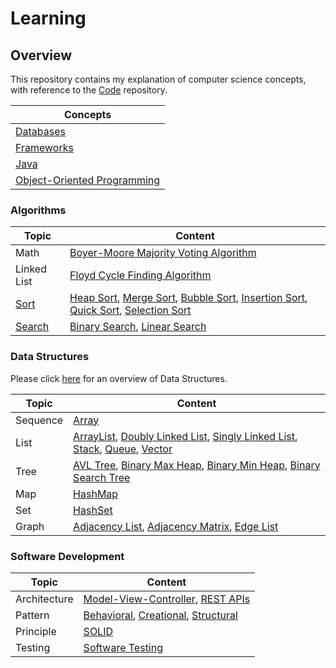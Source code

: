 # Learning

## Overview
This repository contains my explanation of computer science concepts,
with reference to the [Code](https://github.com/shumarb/code) repository.

| Concepts                                                                                                          |                                                         
|-------------------------------------------------------------------------------------------------------------------|
| [Databases](https://github.com/shumarb/learning/tree/main/concepts/databases)                                     |
| [Frameworks](https://github.com/shumarb/learning/tree/main/concepts/frameworks)                                   |
| [Java](https://github.com/shumarb/learning/tree/main/concepts/java)                                               |
| [Object-Oriented Programming](https://github.com/shumarb/learning/tree/main/concepts/object-oriented-programming) |


### Algorithms
| Topic                                                                     | Content                                                                                                                                                                                                                                                                                                                                                                                                                                                                              |
|---------------------------------------------------------------------------|--------------------------------------------------------------------------------------------------------------------------------------------------------------------------------------------------------------------------------------------------------------------------------------------------------------------------------------------------------------------------------------------------------------------------------------------------------------------------------------|
| Math                                                                      | [Boyer-Moore Majority Voting Algorithm](https://github.com/shumarb/learning/tree/main/readmes/boyer-moore-majority-voting-algorithm.md)                                                                                                                                                                                                                                                                                                                                              |
| Linked List                                                               | [Floyd Cycle Finding Algorithm](https://github.com/shumarb/learning/tree/main/readmes/floyd-cycle-finding-algorithm.md)                                                                                                                                                                                                                                                                                                                                                              |
| [Sort](https://github.com/shumarb/learning/tree/main/readmes/sort.md)     | [Heap Sort](https://github.com/shumarb/learning/tree/main/readmes/sort.md), [Merge Sort](https://github.com/shumarb/learning/tree/main/readmes/sort.md), [Bubble Sort](https://github.com/shumarb/learning/tree/main/readmes/sort.md), [Insertion Sort](https://github.com/shumarb/learning/tree/main/readmes/sort.md), [Quick Sort](https://github.com/shumarb/learning/tree/main/readmes/sort.md), [Selection Sort](https://github.com/shumarb/learning/tree/main/readmes/sort.md) |
| [Search](https://github.com/shumarb/learning/tree/main/readmes/search.md) | [Binary Search](https://github.com/shumarb/learning/tree/main/readmes/binary-search.md), [Linear Search](https://github.com/shumarb/learning/tree/main/readmes/linear-search.md)                                                                                                                                                                                                                                                                                                     |

### Data Structures
Please click [here](https://github.com/shumarb/learning/tree/main/readmes/data-structures.md) for an overview of Data Structures.

| Topic    | Content                                                                                                                                                                                                                                                                                                                                                                                                                                                                                                                     |
|----------|-----------------------------------------------------------------------------------------------------------------------------------------------------------------------------------------------------------------------------------------------------------------------------------------------------------------------------------------------------------------------------------------------------------------------------------------------------------------------------------------------------------------------------|
| Sequence | [Array](https://github.com/shumarb/learning/tree/main/readmes/array.md)                                                                                                                                                                                                                                                                                                                                                                                                                                                     |
| List     | [ArrayList](https://github.com/shumarb/learning/tree/main/readmes/singly-linked-list.md), [Doubly Linked List](https://github.com/shumarb/learning/tree/main/readmes/doubly-linked-list.md), [Singly Linked List](https://github.com/shumarb/learning/tree/main/readmes/singly-linked-list.md), [Stack](https://github.com/shumarb/learning/tree/main/readmes/stack.md), [Queue](https://github.com/shumarb/learning/tree/main/readmes/stack.md), [Vector](https://github.com/shumarb/learning/tree/main/readmes/vector.md) |
| Tree     | [AVL Tree](https://github.com/shumarb/learning/tree/main/readmes/avl-tree.md), [Binary Max Heap](https://github.com/shumarb/learning/tree/main/readmes/binary-max-heap.md), [Binary Min Heap](https://github.com/shumarb/learning/tree/main/readmes/binary-min-heap.md), [Binary Search Tree](https://github.com/shumarb/learning/tree/main/readmes/binary-search-tree.md)                                                                                                                                                  |
| Map      | [HashMap](https://github.com/shumarb/learning/tree/main/readmes/singly-linked-list.md)                                                                                                                                                                                                                                                                                                                                                                                                                                      |
| Set      | [HashSet](https://github.com/shumarb/learning/tree/main/readmes/singly-linked-list.md)                                                                                                                                                                                                                                                                                                                                                                                                                                      |
| Graph    | [Adjacency List](https://github.com/shumarb/learning/tree/main/readmes/adjacency-list.md), [Adjacency Matrix](https://github.com/shumarb/learning/tree/main/readmes/adjacency-matix.md), [Edge List](https://github.com/shumarb/learning/tree/main/readmes/edge-list.md)                                                                                                                                                                                                                                                    |

### Software Development
| Topic        | Content                                                                                                                                                                                                                                                 |
|--------------|---------------------------------------------------------------------------------------------------------------------------------------------------------------------------------------------------------------------------------------------------------|
| Architecture | [Model-View-Controller](https://github.com/shumarb/learning/tree/main/readmes/model-view-controller.md), [REST APIs](https://github.com/shumarb/learning/tree/main/readmes/rest-apis.md)                                                                |
| Pattern      | [Behavioral](https://github.com/shumarb/learning/tree/main/readmes/behavioral.md), [Creational](https://github.com/shumarb/learning/tree/main/readmes/creational.md), [Structural](https://github.com/shumarb/learning/tree/main/readmes/structural.md) |
| Principle    | [SOLID](https://github.com/shumarb/learning/tree/main/readmes/solid.md)                                                                                                                                                                                 |
| Testing      | [Software Testing](https://github.com/shumarb/learning/tree/main/readmes/software-testing.md)                                                                                                                                                           |